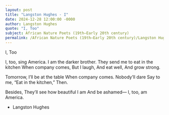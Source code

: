 ```yaml
---
layout: post
title: "Langston Hughes - I"
date: 2024-12-28 12:00:00 -0000
author: Langston Hughes
quote: "I, Too"
subject: African Nature Poets (19th–Early 20th century)
permalink: /African Nature Poets (19th–Early 20th century)/Langston Hughes/Langston Hughes - I
---
```


I, Too

I, too, sing America.
I am the darker brother.
They send me to eat in the kitchen
When company comes,
But I laugh,
And eat well,
And grow strong.

Tomorrow,
I’ll be at the table
When company comes.
Nobody’ll dare
Say to me,
“Eat in the kitchen,”
Then.

Besides,
They’ll see how beautiful I am
And be ashamed—
I, too, am America.

- Langston Hughes
